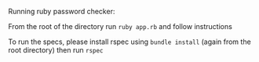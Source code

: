 Running ruby password checker:

From the root of the directory run `ruby app.rb` and follow instructions

To run the specs, please install rspec using `bundle install` (again from the root directory)
then run `rspec`